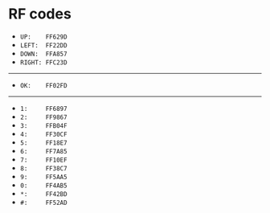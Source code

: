 # RF codes
 - `UP:    FF629D`
 - `LEFT:  FF22DD`
 - `DOWN:  FFA857`
 - `RIGHT: FFC23D`
---
 - `OK:    FF02FD`
---
 - `1:     FF6897`
 - `2:     FF9867`
 - `3:     FFB04F`
 - `4:     FF30CF`
 - `5:     FF18E7`
 - `6:     FF7A85`
 - `7:     FF10EF`
 - `8:     FF38C7`
 - `9:     FF5AA5`
 - `0:     FF4AB5`
 - `*:     FF42BD`
 - `#:     FF52AD`
 

